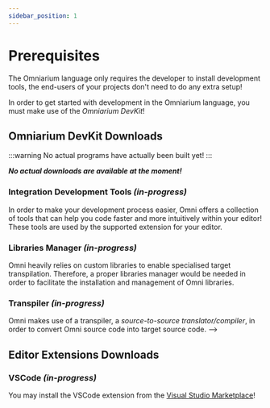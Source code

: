 ```yaml
---
sidebar_position: 1
---
```


# Prerequisites

The Omniarium language only requires the developer to install development tools, the end-users of
your projects don't need to do any extra setup!

In order to get started with development in the Omniarium language, you must make use of the
*Omniarium DevKit*!

## Omniarium DevKit Downloads

:::warning
No actual programs have actually been built yet!
:::

***No actual downloads are available at the moment!***

### Integration Development Tools _(in-progress)_

In order to make your development process easier, Omni offers a collection of tools that can help
you code faster and more intuitively within your editor!
These tools are used by the supported extension for your editor.

### Libraries Manager _(in-progress)_

Omni heavily relies on custom libraries to enable specialised target transpilation. Therefore, a
proper libraries manager would be needed in order to facilitate the installation and management
of Omni libraries.

### Transpiler _(in-progress)_

Omni makes use of a transpiler, a *source-to-source translator/compiler*, in order to convert Omni
source code into target source code.
-->

## Editor Extensions Downloads

### VSCode _(in-progress)_

You may install the VSCode extension from the
[Visual Studio Marketplace](https://marketplace.visualstudio.com/items?itemName=Endering.omniarium-std1)!
